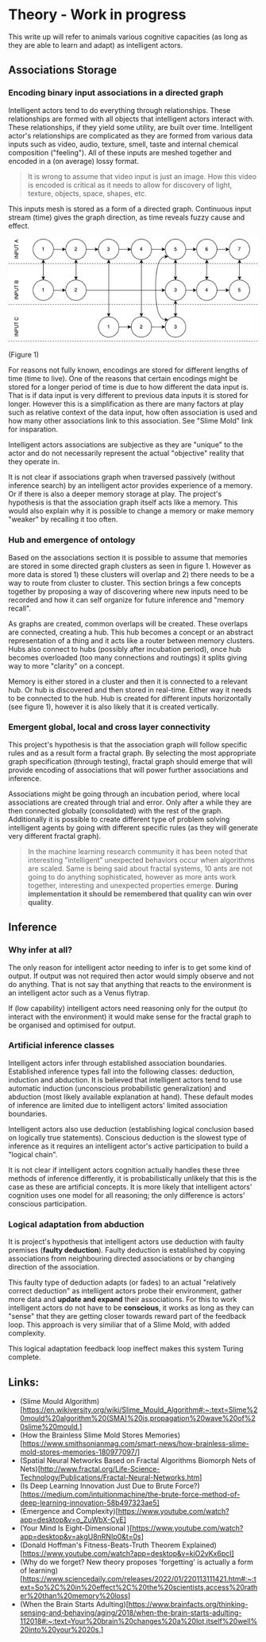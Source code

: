 # Theory - Work in progress
This write up will refer to animals various cognitive capacities (as long as they are able to learn and adapt) as intelligent actors.

## Associations Storage
### Encoding binary input associations in a directed graph
Intelligent actors tend to do everything through relationships. These relationships are formed with all objects that intelligent actors interact with. These relationships, if they yield some utility, are built over time. Intelligent actor's relationships are complicated as they are formed from various data inputs such as video, audio, texture, smell, taste and internal chemical composition ("feeling"). All of these inputs are meshed together and encoded in a (on average) lossy format.
 
> It is wrong to assume that video input is just an image. How this video is encoded is critical as it needs to allow for discovery of light, texture, objects, space, shapes, etc. 

This inputs mesh is stored as a form of a directed graph. Continuous input stream (time) gives the graph direction, as time reveals fuzzy cause and effect.

![](Artefacts/imgs/routing.jpg)

(Figure 1)

For reasons not fully known, encodings are stored for different lengths of time (time to live). One of the reasons that certain encodings might be stored for a longer period of time is due to how different the data input is. That is if data input is very different to previous data inputs it is stored for longer. However this is a simplification as there are many factors at play such as relative context of the data input, how often association is used and how many other associations link to this association. See "Slime Mold" link for insparation. 

Intelligent actors associations are subjective as they are "unique" to the actor and do not necessarily represent the actual "objective" reality that they operate in.
 
It is not clear if associations graph when traversed passively (without inference search) by an intelligent actor provides experience of a memory. Or if there is also a deeper memory storage at play. The project's hypothesis is that the association graph itself acts like a memory. This would also explain why it is possible to change a memory or make memory "weaker" by recalling it too often. 

### Hub and emergence of ontology
Based on the associations section it is possible to assume that memories are stored in some directed graph clusters as seen in figure 1. However as more data is stored 1) these clusters will overlap and 2) there needs to be a way to route from cluster to cluster. This section brings a few concepts together by proposing a way of discovering where new inputs need to be recorded and how it can self organize for future inference and "memory recall".
 
As graphs are created, common overlaps will be created. These overlaps are connected, creating a hub. This hub becomes a concept or an abstract representation of a thing and it acts like a router between memory clusters. Hubs also connect to hubs (possibly after incubation period), once hub becomes overloaded (too many connections and routings) it splits giving way to more "clarity" on a concept.
 
Memory is either stored in a cluster and then it is connected to a relevant hub. Or hub is discovered and then stored in real-time. Either way it needs to be connected to the hub. Hub is created for different inputs horizontally (see figure 1), however it is also likely that it is created vertically.

### Emergent global, local and cross layer connectivity
This project's hypothesis is that the association graph will follow specific rules and as a result form a fractal graph. By selecting the most appropriate graph specification (through testing), fractal graph should emerge that will provide encoding of associations that will power further associations and inference.

Associations might be going through an incubation period, where local associations are created through trial and error. Only after a while they are then connected globally (consolidated) with the rest of the graph. Additionally it is possible to create different type of problem solving intelligent agents by going with different specific rules (as they will generate very different fractal graph).
 
> In the machine learning research community it has been noted that interesting "intelligent” unexpected behaviors occur when algorithms are scaled. Same is being said about fractal systems, 10 ants are not going to do anything sophisticated, however as more ants work together, interesting and unexpected properties emerge. **During implementation it should be remembered that quality can win over quality**.

## Inference
### Why infer at all?
The only reason for intelligent actor needing to infer is to get some kind of output. If output was not required then actor would simply observe and not do anything. That is not say that anything that reacts to the environment is an intelligent actor such as a Venus flytrap.

If (low capability) intelligent actors need reasoning only for the output (to interact with the environment) it would make sense for the fractal graph to be organised and optimised for output. 

### Artificial inference classes 
Intelligent actors infer through established association boundaries. Established inference types fall into the following classes: deduction, induction and abduction. It is believed that intelligent actors tend to use automatic induction (unconscious probabilistic generalization) and abduction (most likely available explanation at hand). These default modes of inference are limited due to intelligent actors' limited association boundaries.
 
Intelligent actors also use deduction (establishing logical conclusion based on logically true statements). Conscious deduction is the slowest type of inference as it requires an intelligent actor's active participation to build a "logical chain".
 
It is not clear if intelligent actors cognition actually handles these three methods of inference differently, it is probabilistically unlikely that this is the case as these are artificial concepts. It is more likely that intelligent actors' cognition uses one model for all reasoning; the only difference is actors' conscious participation.

### Logical adaptation from abduction 
It is project's hypothesis that intelligent actors use deduction with faulty premises (**faulty deduction**). Faulty deduction is established by copying associations from neighbouring directed associations or by changing direction of the association. 

This faulty type of deduction adapts (or fades) to an actual "relatively correct deduction" as intelligent actors probe their environment, gather more data and **update and expand** their associations. For this to work intelligent actors do not have to be **conscious**, it works as long as they can "sense" that they are getting closer towards reward part of the feedback loop. This approach is very similiar that of a Slime Mold, with added complexity. 

This logical adaptation feedback loop ineffect makes this system Turing complete.


## Links:
* (Slime Mould Algorithm)[https://en.wikiversity.org/wiki/Slime_Mould_Algorithm#:~:text=Slime%20mould%20algorithm%20(SMA)%20is,propagation%20wave%20of%20slime%20mould.]
* (How the Brainless Slime Mold Stores Memories)[https://www.smithsonianmag.com/smart-news/how-brainless-slime-mold-stores-memories-180977097/]
* (Spatial Neural Networks Based on Fractal Algorithms
Biomorph Nets of Nets)[http://www.fractal.org/Life-Science-Technology/Publications/Fractal-Neural-Networks.htm]
* (Is Deep Learning Innovation Just Due to Brute Force?)[https://medium.com/intuitionmachine/the-brute-force-method-of-deep-learning-innovation-58b497323ae5]
* (Emergence and Complexity)[https://www.youtube.com/watch?app=desktop&v=o_ZuWbX-CyE]
* (Your Mind Is Eight-Dimensional )[https://www.youtube.com/watch?app=desktop&v=akgU8nRNIp0&t=0s]
* (Donald Hoffman's Fitness-Beats-Truth Theorem Explained)[https://www.youtube.com/watch?app=desktop&v=kiO2vKx6pcI]
* (Why do we forget? New theory proposes 'forgetting' is actually a form of learning)[https://www.sciencedaily.com/releases/2022/01/220113111421.htm#:~:text=So%2C%20in%20effect%2C%20the%20scientists,access%20rather%20than%20memory%20loss]
 * (When the Brain Starts Adulting)[https://www.brainfacts.org/thinking-sensing-and-behaving/aging/2018/when-the-brain-starts-adulting-112018#:~:text=Your%20brain%20changes%20a%20lot,itself%20well%20into%20your%2020s.]
 
 


